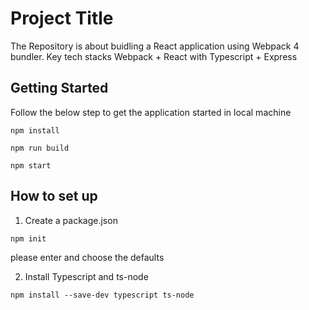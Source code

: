 # Project Title

The Repository is about buidling a React application using Webpack 4 bundler.
Key tech stacks 
Webpack + React with Typescript + Express

## Getting Started

Follow the below step to get the application started in local machine

```
npm install
```
```
npm run build
```
```
npm start
```
## How to set up

1. Create a package.json
```
npm init
```
please enter and choose the defaults

2. Install Typescript and ts-node
```
npm install --save-dev typescript ts-node

